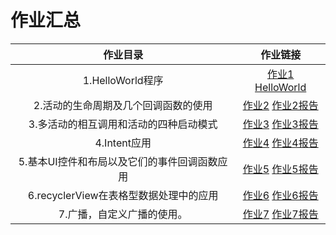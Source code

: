 # 作业汇总

|                   作业目录                   |                           作业链接                           |
| :------------------------------------------: | :----------------------------------------------------------: |
|               1.HelloWorld程序               | [作业1 HelloWorld](https://github.com/Small-Windmill/2018118118_Android/tree/master/HelloWorld) |
|     2.活动的生命周期及几个回调函数的使用     | [作业2](https://github.com/Small-Windmill/2018118118_Android/tree/master/ActivityTestOne)     [作业2报告](https://github.com/Small-Windmill/2018118118_Android/blob/master/ActivityTestOne/Report.md) |
|    3.多活动的相互调用和活动的四种启动模式    | [作业3](https://github.com/Small-Windmill/2018118118_Android/tree/master/ActivityTestTwo)      [作业3报告](https://github.com/Small-Windmill/2018118118_Android/blob/master/ActivityTestTwo/Report.md) |
|                 4.Intent应用                 | [作业4](https://github.com/Small-Windmill/2018118118_Android/tree/master/IntentTest)      [作业4报告](https://github.com/Small-Windmill/2018118118_Android/blob/master/IntentTest/Report.md) |
| 5.基本UI控件和布局以及它们的事件回调函数应用 | [作业5](https://github.com/Small-Windmill/2018118118_Android/tree/master/UITest)      [作业5报告](https://github.com/Small-Windmill/2018118118_Android/blob/master/UITest/Report.md) |
|    6.recyclerView在表格型数据处理中的应用    | [作业6](https://github.com/Small-Windmill/2018118118_Android/tree/master/RecyclerViewTest)      [作业6报告](https://github.com/Small-Windmill/2018118118_Android/blob/master/RecyclerViewTest/Report.md) |
|          7.广播，自定义广播的使用。          | [作业7](https://github.com/Small-Windmill/2018118118_Android/tree/master/BroadcastTest)      [作业7报告](https://github.com/Small-Windmill/2018118118_Android/blob/master/BroadcastTest/Report.md) |





